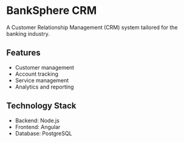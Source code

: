 # BankSphere CRM
A Customer Relationship Management (CRM) system tailored for the banking industry.

## Features
- Customer management
- Account tracking
- Service management
- Analytics and reporting

## Technology Stack
- Backend: Node.js
- Frontend: Angular
- Database: PostgreSQL
